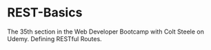 # REST-Basics
The 35th section in the Web Developer Bootcamp with Colt Steele on Udemy. Defining RESTful Routes.
